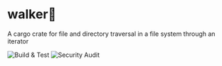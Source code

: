 # walker:walking:
A cargo crate for file and directory traversal in a file system through an iterator

![Build & Test](https://github.com/mantono/walker/workflows/Build%20&%20Test/badge.svg?branch=master)
![Security Audit](https://github.com/mantono/walker/workflows/Security%20Audit/badge.svg)
